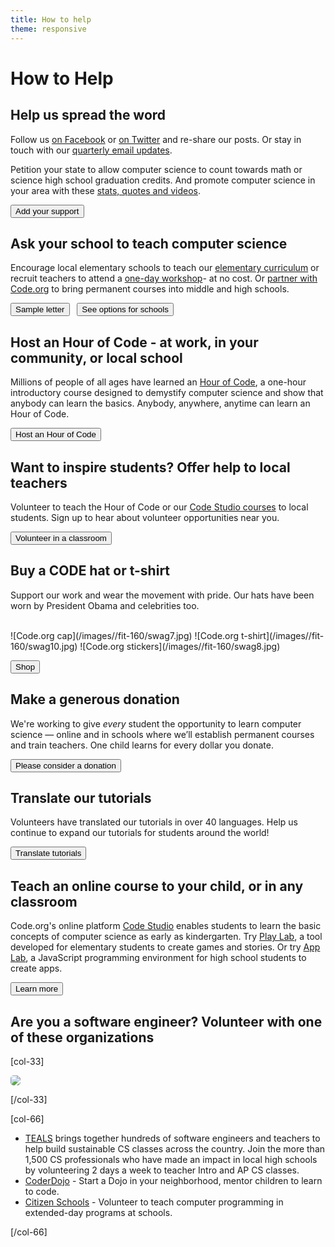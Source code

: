 ```yaml
---
title: How to help
theme: responsive
---
```


# How to Help

## Help us spread the word
Follow us [on Facebook](http://facebook.com/Code.org) or [on Twitter](http://twitter.com/codeorg) and re-share our posts.  Or stay in touch with our [quarterly email updates](http://eepurl.com/wL0XL).

Petition your state to allow computer science to count towards math or science high school graduation credits. And promote computer science in your area with these [stats, quotes and videos](/promote).

[<button>Add your support</button>](/promote)

## Ask your school to teach computer science
Encourage local elementary schools to teach our [elementary curriculum](/k5) or recruit teachers to attend a [one-day workshop](/professional-development-workshops)- at no cost. Or [partner with Code.org](/educate/districts) to bring permanent courses into middle and high schools.

[<button>Sample letter</button>](/promote/letter)&nbsp;&nbsp; [<button>See options for schools</button>](/educate)

## Host an Hour of Code - at work, in your community, or local school
Millions of people of all ages have learned an [Hour of Code](https://hourofcode.com), a one-hour introductory course designed to demystify computer science and show that anybody can learn the basics. Anybody, anywhere, anytime can learn an Hour of Code.

[<button>Host an Hour of Code</button>](https://hourofcode.com/how-to)

## Want to inspire students? Offer help to local teachers
Volunteer to teach the Hour of Code or our [Code Studio courses](http://studio.code.org) to local students. Sign up to hear about volunteer opportunities near you.

[<button>Volunteer in a classroom</button>](/volunteer)

## Buy a CODE hat or t-shirt
Support our work and wear the movement with pride. Our hats have been worn by President Obama and celebrities too.

<br/>
![Code.org cap](/images//fit-160/swag7.jpg)
![Code.org t-shirt](/images//fit-160/swag10.jpg)
![Code.org stickers](/images//fit-160/swag8.jpg)

[<button>Shop</button>](/shop)


## Make a generous donation
We're working to give *every* student the opportunity to learn computer science — online and in schools where we’ll establish permanent courses and train teachers. One child learns for every dollar you donate.

[<button>Please consider a donation</button>](/donate)

## Translate our tutorials
Volunteers have translated our tutorials in over 40 languages. Help us continue to expand our tutorials for students around the world!

[<button>Translate tutorials</button>](/translate)

## Teach an online course to your child, or in any classroom
Code.org's online platform [Code Studio](https://studio.code.org) enables students to learn the basic concepts of computer science as early as kindergarten. Try [Play Lab](/playlab), a tool developed for elementary students to create games and stories. Or try [App Lab](/educate/applab), a JavaScript programming environment for high school students to create apps.

[<button>Learn more</button>](https://studio.code.org)

## Are you a software engineer? Volunteer with one of these organizations

[col-33]

<img src="/images/fit-300/teals/quincy.jpg" style="border-radius: 5px; margin-left: 0px;">

[/col-33]

[col-66]

- [TEALS](http://r.tealsk12.org/tbz7xx) brings together hundreds of software engineers and teachers to help build sustainable CS classes across the country. Join the more than 1,500 CS professionals who have made an impact in local high schools by volunteering 2 days a week to teacher Intro and AP CS classes.
- [CoderDojo](http://www.coderdojo.com) - Start a Dojo in your neighborhood, mentor children to learn to code.
- [Citizen Schools](https://www.citizenschools.org/volunteer) - Volunteer to teach computer programming in extended-day programs at schools.

[/col-66]

<div style="clear: both;"></div>
